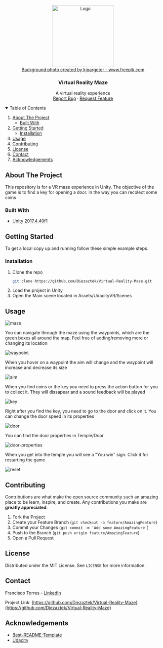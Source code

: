 <!-- PROJECT LOGO -->
<br />
<p align="center">
  <a href="https://github.com/othneildrew/Best-README-Template">
    <img src="images/logo.jpg" alt="Logo" width="200" height="200">
  </a>
  <br>
  <a href='https://www.freepik.com/photos/background'>Background photo created by kjpargeter - www.freepik.com</a>

  <h3 align="center">Virtual Reality Maze</h3>

  <p align="center">
    A virtual reality experience
    <br />
    <a href="https://github.com/Diezaztek/Virtual-Reality-Maze/issues">Report Bug</a>
    ·
    <a href="https://github.com/Diezaztek/Virtual-Reality-Maze/issues">Request Feature</a>
  </p>
</p>



<!-- TABLE OF CONTENTS -->
<details open="open">
  <summary>Table of Contents</summary>
  <ol>
    <li>
      <a href="#about-the-project">About The Project</a>
      <ul>
        <li><a href="#built-with">Built With</a></li>
      </ul>
    </li>
    <li>
      <a href="#getting-started">Getting Started</a>
      <ul>
        <li><a href="#installation">Installation</a></li>
      </ul>
    </li>
    <li><a href="#usage">Usage</a></li>
    <li><a href="#contributing">Contributing</a></li>
    <li><a href="#license">License</a></li>
    <li><a href="#contact">Contact</a></li>
    <li><a href="#acknowledgements">Acknowledgements</a></li>
  </ol>
</details>



<!-- ABOUT THE PROJECT -->
## About The Project

This repository is for a VR maze experience in Unity. The objective of the game is to find a key for opening a door. In the way you can recolect some coins

### Built With

* [Unity 2017.4.40f1](https://unity3d.com/get-unity/download/archive)


<!-- GETTING STARTED -->
## Getting Started

To get a local copy up and running follow these simple example steps.
### Installation

1. Clone the repo
   ```sh
   git clone https://github.com/Diezaztek/Virtual-Reality-Maze.git
   ```
2. Load the project in Unity
3. Open the Main scene located in Assets/UdacityVR/Scenes



<!-- USAGE EXAMPLES -->
## Usage

![maze][maze]

You can navigate through the maze using the waypoints, which are the green boxes all around the map. Feel free of adding/removing more or changing its location

![waypoint][waypoint]

When you hover on a waypoint the aim will change and the waypoint will increase and decrease its size

![aim][aim]

When you find coins or the key you need to press the action button for you to collect it. They will dissapear and a sound feedback will be played

![key][key]

Right after you find the key, you need to go to the door and click on it. You can change the door speed in its properties

![door][door]

You can find the door properties in Temple/Door

![door-properties][door-properties]

When you get into the temple you will see a "You win" sign. Click it for restarting the game

![reset][reset]



<!-- CONTRIBUTING -->
## Contributing

Contributions are what make the open source community such an amazing place to be learn, inspire, and create. Any contributions you make are **greatly appreciated**.

1. Fork the Project
2. Create your Feature Branch (`git checkout -b feature/AmazingFeature`)
3. Commit your Changes (`git commit -m 'Add some AmazingFeature'`)
4. Push to the Branch (`git push origin feature/AmazingFeature`)
5. Open a Pull Request



<!-- LICENSE -->
## License

Distributed under the MIT License. See `LICENSE` for more information.



<!-- CONTACT -->
## Contact

Francisco Torres - [LinkedIn](https://www.linkedin.com/in/francisco-torres-castillo-386a3a187/)

Project Link: [https://github.com/Diezaztek/Virtual-Reality-Maze](https://github.com/Diezaztek/Virtual-Reality-Maze)



<!-- ACKNOWLEDGEMENTS -->
## Acknowledgements
* [Best-README-Template](https://github.com/othneildrew/Best-README-Template)
* [Udacity](https://www.udacity.com)





<!-- MARKDOWN LINKS & IMAGES -->
[maze]: images/maze.png
[waypoint]: images/waypoint.png
[aim]: images/aim.png
[key]: images/key.png
[door]: images/door.png
[door-properties]: images/door-properties.png
[reset]: images/reset.png